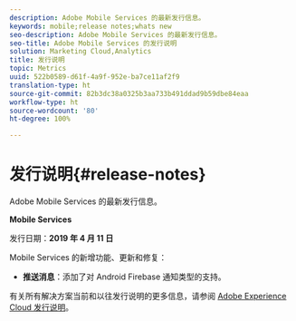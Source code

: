 ```yaml
---
description: Adobe Mobile Services 的最新发行信息。
keywords: mobile;release notes;whats new
seo-description: Adobe Mobile Services 的最新发行信息。
seo-title: Adobe Mobile Services 的发行说明
solution: Marketing Cloud,Analytics
title: 发行说明
topic: Metrics
uuid: 522b0589-d61f-4a9f-952e-ba7ce11af2f9
translation-type: ht
source-git-commit: 82b3dc38a0325b3aa733b491ddad9b59dbe84eaa
workflow-type: ht
source-wordcount: '80'
ht-degree: 100%

---
```



# 发行说明{#release-notes}

Adobe Mobile Services 的最新发行信息。

**Mobile Services**

发行日期：**2019 年 4 月 11 日**

Mobile Services 的新增功能、更新和修复：

* **推送消息**：添加了对 Android Firebase 通知类型的支持。

有关所有解决方案当前和以往发行说明的更多信息，请参阅 [Adobe Experience Cloud 发行说明](https://docs.adobe.com/content/help/zh-Hans/release-notes/experience-cloud/current.html)。
